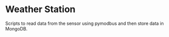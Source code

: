 # Weather Station

Scripts to read data from the sensor using pymodbus and then store data in MongoDB.

